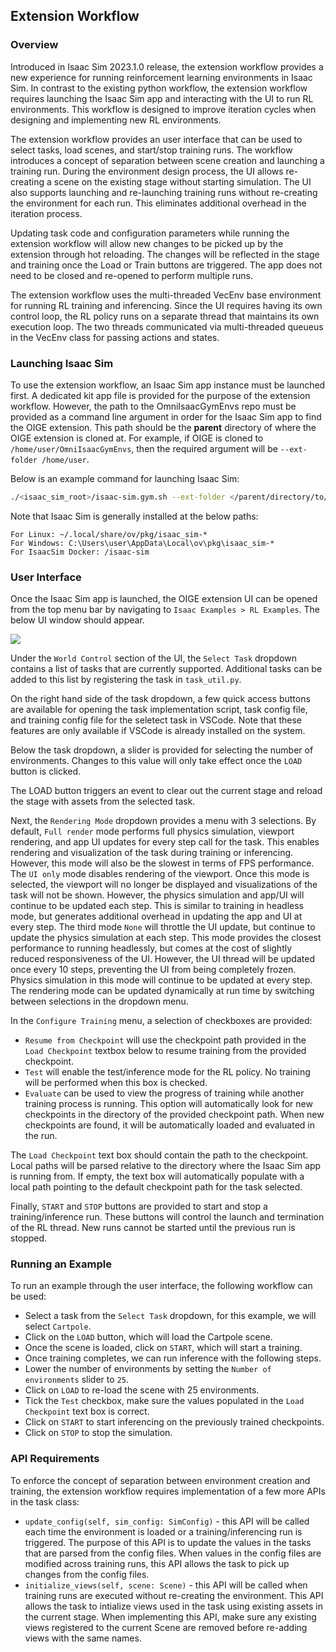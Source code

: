 ## Extension Workflow

### Overview

Introduced in Isaac Sim 2023.1.0 release, the extension workflow provides a new experience for running reinforcement learning environments in Isaac Sim. In contrast to the existing python workflow, the extension workflow requires launching the Isaac Sim app and interacting with the UI to run RL environments. This workflow is designed to improve iteration cycles when designing and implementing new RL environments.

The extension workflow provides an user interface that can be used to select tasks, load scenes, and start/stop training runs. The workflow introduces a concept of separation between scene creation and launching a training run. During the environment design process, the UI allows re-creating a scene on the existing stage without starting simulation. The UI also supports launching and re-launching training runs without re-creating the environment for each run. This eliminates additional overhead in the iteration process. 

Updating task code and configuration parameters while running the extension workflow will allow new changes to be picked up by the extension through hot reloading. The changes will be reflected in the stage and training once the Load or Train buttons are triggered. The app does not need to be closed and re-opened to perform multiple runs.

The extension workflow uses the multi-threaded VecEnv base environment for running RL training and inferencing. Since the UI requires having its own control loop, the RL policy runs on a separate thread that maintains its own execution loop. The two threads communicated via multi-threaded queueus in the VecEnv class for passing actions and states.


### Launching Isaac Sim

To use the extension workflow, an Isaac Sim app instance must be launched first. A dedicated kit app file is provided for the purpose of the extension workflow. However, the path to the OmniIsaacGymEnvs repo must be provided as a command line argument in order for the Isaac Sim app to find the OIGE extension. This path should be the **parent** directory of where the OIGE extension is cloned at. For example, if OIGE is cloned to `/home/user/OmniIsaacGymEnvs`, then the required argument will be `--ext-folder /home/user`.

Below is an example command for launching Isaac Sim:

```bash
./<isaac_sim_root>/isaac-sim.gym.sh --ext-folder </parent/directory/to/OIGE>
```

Note that Isaac Sim is generally installed at the below paths:

```
For Linux: ~/.local/share/ov/pkg/isaac_sim-*
For Windows: C:\Users\user\AppData\Local\ov\pkg\isaac_sim-*
For IsaacSim Docker: /isaac-sim
```

### User Interface

Once the Isaac Sim app is launched, the OIGE extension UI can be opened from the top menu bar by navigating to `Isaac Examples > RL Examples`. The below UI window should appear.

<img src="https://github.com/NVIDIA-Omniverse/OmniIsaacGymEnvs/assets/6352136/1460f070-9245-46f6-a8ed-5bb86168f543"/>

Under the `World Control` section of the UI, the `Select Task` dropdown contains a list of tasks that are currently supported. Additional tasks can be added to this list by registering the task in `task_util.py`. 

On the right hand side of the task dropdown, a few quick access buttons are available for opening the task implementation script, task config file, and training config file for the seletect task in VSCode. Note that these features are only available if VSCode is already installed on the system.

Below the task dropdown, a slider is provided for selecting the number of environments. Changes to this value will only take effect once the `LOAD` button is clicked.

The LOAD button triggers an event to clear out the current stage and reload the stage with assets from the selected task.

Next, the `Rendering Mode` dropdown provides a menu with 3 selections. By default, `Full render` mode performs full physics simulation, viewport rendering, and app UI updates for every step call for the task. This enables rendering and visualization of the task during training or inferencing. However, this mode will also be the slowest in terms of FPS performance. The `UI only` mode disables rendering of the viewport. Once this mode is selected, the viewport will no longer be displayed and visualizations of the task will not be shown. However, the physics simulation and app/UI will continue to be updated each step. This is similar to training in headless mode, but generates additional overhead in updating the app and UI at every step. The third mode `None` will throttle the UI update, but continue to update the physics simulation at each step. This mode provides the closest performance to running headlessly, but comes at the cost of slightly reduced responsiveness of the UI. However, the UI thread will be updated once every 10 steps, preventing the UI from being completely frozen. Physics simulation in this mode will continue to be updated at every step. The rendering mode can be updated dynamically at run time by switching between selections in the dropdown menu.

In the `Configure Training` menu, a selection of checkboxes are provided:
* `Resume from Checkpoint` will use the checkpoint path provided in the `Load Checkpoint` textbox below to resume training from the provided checkpoint.
* `Test` will enable the test/inference mode for the RL policy. No training will be performed when this box is checked.
* `Evaluate` can be used to view the progress of training while another training process is running. This option will automatically look for new checkpoints in the directory of the provided checkpoint path. When new checkpoints are found, it will be automatically loaded and evaluated in the run.

The `Load Checkpoint` text box should contain the path to the checkpoint. Local paths will be parsed relative to the directory where the Isaac Sim app is running from. If empty, the text box will automatically populate with a local path pointing to the default checkpoint path for the task selected.

Finally, `START` and `STOP` buttons are provided to start and stop a training/inference run. These buttons will control the launch and termination of the RL thread. New runs cannot be started until the previous run is stopped.


### Running an Example

To run an example through the user interface, the following workflow can be used:
* Select a task from the `Select Task` dropdown, for this example, we will select `Cartpole`.
* Click on the `LOAD` button, which will load the Cartpole scene.
* Once the scene is loaded, click on `START`, which will start a training.
* Once training completes, we can run inference with the following steps.
* Lower the number of environments by setting the `Number of environments` slider to `25`.
* Click on `LOAD` to re-load the scene with 25 environments.
* Tick the `Test` checkbox, make sure the values populated in the `Load Checkpoint` text box is correct.
* Click on `START` to start inferencing on the previously trained checkpoints.
* Click on `STOP` to stop the simulation.


### API Requirements

To enforce the concept of separation between environment creation and training, the extension workflow requires implementation of a few more APIs in the task class:
* `update_config(self, sim_config: SimConfig)` - this API will be called each time the environment is loaded or a training/inferencing run is triggered. The purpose of this API is to update the values in the tasks that are parsed from the config files. When values in the config files are modified across training runs, this API allows the task to pick up changes from the config files.
* `initialize_views(self, scene: Scene)` - this API will be called when training runs are executed without re-creating the environment. This API allows the task to intialize views used in the task using existing assets in the current stage. When implementing this API, make sure any existing views registered to the current Scene are removed before re-adding views with the same names.
